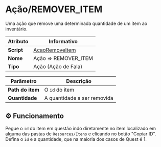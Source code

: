 ﻿# Ação/REMOVER_ITEM

Uma ação que remove uma determinada quantidade de um item ao inventário.

| Atributo | Informativo |
| -- | -- |
| **Script** | [AcaoRemoveItem](../../../RPG/Assets/Scripts/AcaoCondicao/Acoes/AcaoRemoveItem.cs) |
| **Nome** | Ação => REMOVER_ITEM |
| **Tipo** | Ação (Ação de Fala) |

| Parâmetro | Descrição |
| -- | -- |
| **Path do item** | O `id` do item |
| **Quantidade** | A quantidade a ser removida |

## ⚙️ Funcionamento

Pegue o `id` do item em questão indo diretamente no item localizado em alguma das pastas de `Resources/Itens` e clicando no botão "Copiar ID". Defina o `id` e a quantidade, que na maioria dos casos de Quest é 1.

